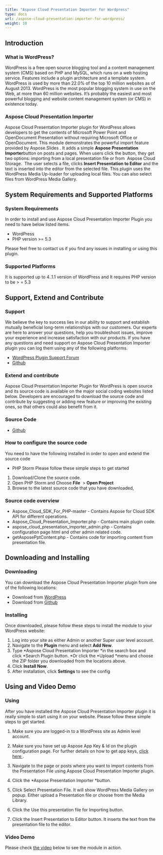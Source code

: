 ```yaml
---
title: "Aspose Cloud Presentation Importer for Wordpress"
type: docs
url: /aspose-cloud-presentation-importer-for-wordpress/
weight: 10
---
```


## **Introduction**
### **What is WordPress?**
WordPress is a free open source blogging tool and a content management system (CMS) based on PHP and MySQL, which runs on a web hosting service. Features include a plugin architecture and a template system. WordPress is used by more than 22.0% of the top 10 million websites as of August 2013. WordPress is the most popular blogging system in use on the Web, at more than 60 million websites. It’s probably the easiest and most powerful blogging and website content management system (or CMS) in existence today.
### **Aspose Cloud Presentation Importer**
Aspose Cloud Presentation Importer plugin for WordPress allows developers to get the contents of Microsoft Power Point and OpenDocument Presentation without requiring Microsoft Office or OpenDocument. This module demonstrates the powerful import feature provided by Aspose.Slides . It adds a simple **Aspose Presentation Importer**button on posts and pages. When users click the button, they get two options: importing from a local presentation file or from  Aspose Cloud Storage.  The user selects a file, clicks **Insert Presentation to Editor** and the text is inserted into the editor from the selected file. This plugin uses the WordPress Media Up-loader for uploading local files. You can also select files from WordPress Media Gallery.
## **System Requirements and Supported Platforms**
### **System Requirements**
In order to install and use Aspose Cloud Presentation Importer Plugin you need to have below listed items.

- WordPress
- PHP version >= 5.3

Please feel free to contact us if you find any issues in installing or using this plugin.
### **Supported Platforms**
It is supported up to 4..1.1 version of WordPress and It requires PHP version to be > = 5.3
## **Support, Extend and Contribute**
### **Support**
We believe the key to success lies in our ability to support and establish mutually beneficial long-term relationships with our customers. Our experts are here to answer your questions, help you troubleshoot issues, improve your experience and increase satisfaction with our products. If you have any questions and need support on Aspose Cloud Presentation Importer plugin you can log them using any of the following platforms.

- [WordPress Plugin Support Forum](https://wordpress.org/support/plugin/aspose-cloud-presentation-importer)
- [Github](https://github.com/asposeforcloud/Aspose_Cloud_for_WordPress/issues)
### **Extend and contribute**
Aspose Cloud Presentation Importer Plugin for WordPress is open source and its source code is available on the major social coding websites listed below. Developers are encouraged to download the source code and contribute by suggesting or adding new feature or improving the existing ones, so that others could also benefit from it.
### **Source Code**
- [Github](https://github.com/asposeforcloud/Aspose_Cloud_for_WordPress)
### **How to configure the source code**
You need to have the following installed in order to open and extend the source code

- PHP Storm
  Please follow these simple steps to get started
1. Download/Clone the source code.
1. Open PHP Storm and Choose **File**  > **Open Project**
1. Browse to the latest source code that you have downloaded,
### **Source code overview**
- Aspose_Cloud_SDK_For_PHP-master - Contains Aspose for Cloud SDK API for different operations.
- Aspose_Cloud_Presentation_Importer.php - Contains main plugin code.
- aspose_cloud_presentation_importer_admin.php - Contains configuration page html and other admin related code.
- getAsposePptContent.php - Contains code for importing content from presentation file.
## **Downloading and Installing**
### **Downloading**
You can download the Aspose Cloud Presentation Importer plugin from one of the following locations:

- Download from [WordPress](https://wordpress.org/plugins/aspose-cloud-presentation-importer/)
- Download from [Github](https://github.com/asposeforcloud/Aspose_Cloud_for_WordPress/releases/tag/7.0)
### **Installing**
Once downloaded, please follow these steps to install the module to your WordPress website:

1. Log into your site as either Admin or another Super user level account.
1. Navigate to the **Plugin** menu and select **Add New**.
1. Type \*Aspose Cloud Presentation Importer \*in the search box and click \*Search Plugin button. \*Or click the \*Upload \*menu and choose the ZIP folder you downloaded from the locations above.
1. Click **Install Now**.
1. After installation, click **Settings** to see the config
## **Using and Video Demo**
### **Using**
After you have installed the Aspose Cloud Presentation Importer plugin it is really simple to start using it on your website. Please follow these simple steps to get started.

1. Make sure you are logged-in to a WordPress site as Admin level account.
1. Make sure you have set up Aspose App Key & Id on the plugin configuration page. For further details on how to get app keys, [click here ](https://docs.aspose.cloud/display/storagecloud/Create+New+App+and+Get+App+Key+and+SID).   


1. Navigate to the page or posts where you want to import contents from the Presentation File using Aspose Cloud Presentation Importer plugin.
1. Click the \*Aspose Presentation Importer \*button.  


1. Click Select Presentation File. It will show WordPress Media Gallery on popup. Either upload a Presentation file or choose from the Media Library.
1. Click the Use this presentation file for Importing button.
1. Click the Insert Presentation to Editor button. It inserts the text from the presentation file to the editor.  

### **Video Demo**
Please check [the video](https://www.youtube.com/watch?v=he1JgYYA8fA&feature=youtu.be) below to see the module in action.
